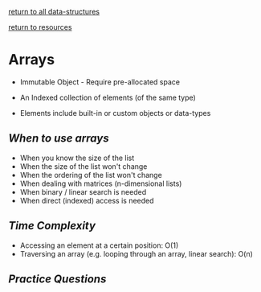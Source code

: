 ---
---
[return to all data-structures](data-structures)

[return to resources](resources)

# Arrays
    
*   Immutable Object - Require pre-allocated space

*   An Indexed collection of elements (of the same type)

*   Elements include built-in or custom objects or data-types

## *When to use arrays*

*   When you know the size of the list
*   When the size of the list won't change
*   When the ordering of the list won't change
*   When dealing with matrices (n-dimensional lists)
*   When binary / linear search is needed
*   When direct (indexed) access is needed

## *Time Complexity*
* Accessing an element at a certain position: O(1)
* Traversing an array (e.g. looping through an array, linear search): O(n)

## *Practice Questions*
